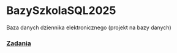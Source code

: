# BazySzkolaSQL2025

Baza danych dziennika elektronicznego (projekt na bazy danych)

### [Zadania](https://github.com/Szkolne-projekty/BazySzkolaSQL2025/tree/main/zadania)
